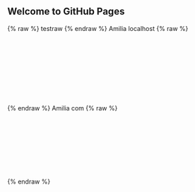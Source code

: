 ## Welcome to GitHub Pages
{% raw %}
testraw
{% endraw %}
Amilia localhost
{% raw %}
<iframe id="amilia-iframe" allowtransparency="true" frameborder="0" width="100%" style="width:100%!important; border:none!important; overflow:hidden!important; visibility:hidden;" scrolling="no" horizontalscrolling="no" verticalscrolling="no" data-color-code="#2B91E1" data-self-diagnose="true" src="https://www.amilia.localhost/store/en/amilian---lilian/shop/programs?self-diagnose=true"></iframe><script src="https://www.amilia.localhost/scripts/amilia-iframe.js" type="text/javascript"></script>
{% endraw %}
Amilia com 
{% raw %}
<iframe id="amilia-iframe" allowtransparency="true" frameborder="0" width="100%" style="width:100%!important; border:none!important; overflow:hidden!important; visibility:hidden;" scrolling="no" horizontalscrolling="no" verticalscrolling="no" data-color-code="#2B91E1" data-self-diagnose="true" src="https://www.amilia.com/store/en/amilian---lilian/shop/programs?self-diagnose=true"></iframe><script src="https://www.amilia.com/scripts/amilia-iframe.js" type="text/javascript"></script>
 {% endraw %}
